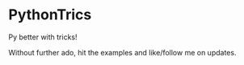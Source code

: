 # PythonTrics
Py better with tricks!

Without further ado, hit the examples and like/follow me on updates.
